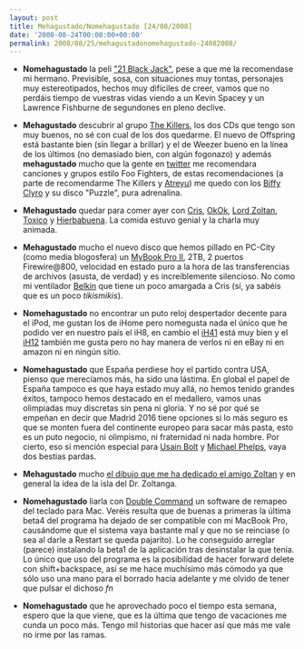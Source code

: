 ```yaml
---
layout: post
title: Mehagustado/Nomehagustado [24/08/2008]
date: '2008-08-24T00:00:00+00:00'
permalink: 2008/08/25/mehagustadonomehagustado-24082008/
---
```

- <strong>Nomehagustado</strong> la peli <a href="http://www.filmaffinity.com/es/film726254.html">"21 Black Jack"</a>, pese a que me la recomendase mi hermano. Previsible, sosa, con situaciones muy tontas, personajes muy estereotipados, hechos muy difíciles de creer, vamos que no perdáis tiempo de vuestras vidas viendo a un Kevin Spacey y un Lawrence Fishburne de segundones en pleno declive. 

- <strong>Mehagustado</strong> descubrir al grupo <a href="http://www.thekillersmusic.com/">The Killers</a>, los dos CDs que tengo son muy buenos, no sé con cual de los dos quedarme. El nuevo de Offspring está bastante bien (sin llegar a brillar) y el de Weezer bueno en la línea de los últimos (no demasiado bien, con algún fogonazo) y además <strong>mehagustado</strong> mucho que la gente en <a href="http://twitter.com">twitter</a> me recomendara canciones y grupos estilo Foo Fighters, de estas recomendaciones (a parte de recomendarme The Killers y <a href="http://www.atreyurock.com/">Atreyu</a>) me quedo con los <a href="http://www.biffyclyro.com/">Biffy Clyro</a> y su disco "Puzzle", pura adrenalina.

- <strong>Mehagustado</strong> quedar para comer ayer con <a href="http://childrenatyourfeet.com/">Cris</a>, <a href="http://okokitsme.blogspot.com/">OkOk</a>, <a href="http://lordzoltan.gafapasta.com/">Lord Zoltan</a>, <a href="http://blog.intoxicado.net/">Toxico</a> y <a href="http://www.hierbabuenablog.es/">Hierbabuena</a>. La comida estuvo genial y la charla muy animada.

- <strong>Mehagustado</strong> mucho el nuevo disco que hemos pillado en PC-City (como media blogosfera) un <a href="http://www.pccity.es/disco_duro_western_digital_my_book_pro_edition_ii_2_tb_60010354_p.html">MyBook Pro II</a>, 2TB, 2 puertos Firewire@800, velocidad en estado puro a la hora de las transferencias de archivos (asusta, de verdad) y es increíblemente silencioso. No como mi ventilador <a href="http://resistancefutile.com/2008/08/19/review-del-belkin-cooling-laptop-pad/">Belkin</a> que tiene un poco amargada a Cris (sí, ya sabéis que es un poco <em>tikismikis</em>).

- <strong>Nomehagustado</strong> no encontrar un puto reloj despertador decente para el iPod, me gustan los de iHome pero nomegusta nada el único que he podido ver en nuestro país el iH8, en cambio el <a href="http://www.xataka.com/2008/08/11-ihome-ih41-despertador-para-ipod-touch">iH41</a> está muy bien y el <a href="http://www.ihomeaudio.com/products.asp?product_id=10245&dept_id=1006">iH12</a> también me gusta pero no hay manera de verlos ni en eBay ni en amazon ni en ningún sitio.

- <strong>Nomehagustado</strong> que España perdiese hoy el partido contra USA, pienso que merecíamos más, ha sido una lástima. En global el papel de España tampoco es que haya estado muy allá, no hemos tenido grandes éxitos, tampoco hemos destacado en el medallero, vamos unas olimpiadas muy discretas sin pena ni gloria. Y no sé por qué se empeñan en decir que Madrid 2016 tiene opciones si lo más seguro es que se monten fuera del continente europeo para sacar más pasta, esto es un puto negocio, ni olimpismo, ni fraternidad ni nada hombre. Por cierto, eso sí mención especial para <a href="http://es.wikipedia.org/wiki/Usain_Bolt">Usain Bolt</a> y <a href="http://es.wikipedia.org/wiki/Michael_Phelps">Michael Phelps</a>, vaya dos bestias pardas.

- <strong>Mehagustado</strong> mucho <a href="http://lordzoltan.gafapasta.com/?p=704">el dibujo que me ha dedicado el amigo Zoltan</a> y en general la idea de la isla del Dr. Zoltanga. 

- <strong>Nomehagustado</strong> liarla con <a href="http://doublecommand.sourceforge.net/">Double Command</a> un software de remapeo del teclado para Mac. Veréis resulta que de buenas a primeras la última beta4 del programa ha dejado de ser compatible con mi MacBook Pro, causándome que el sistema vaya bastante mal y que no se reinciase (o sea al darle a Restart se queda pajarito). Lo he conseguido arreglar (parece) instalando la beta1 de la aplicación tras desinstalar la que tenía. Lo único que uso del programa es la posibilidad de hacer forward delete con shift+backspace, así se me hace muchísimo más cómodo ya que sólo uso una mano para el borrado hacia adelante y me olvido de tener que pulsar el dichoso <em>fn</em>

- <strong>Nomehagustado</strong> que he aprovechado poco el tiempo esta semana, espero que la que viene, que es la última que tengo de vacaciones me cunda un poco más. Tengo mil historias que hacer así que más me vale no irme por las ramas. 
